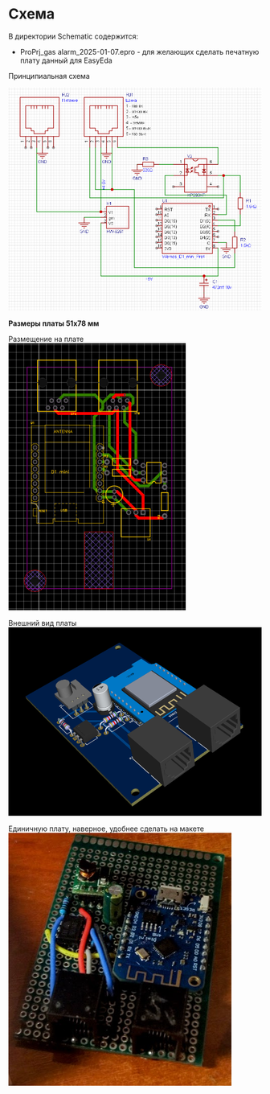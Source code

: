 # Схема

В директории Schematic содержится:
- ProPrj_gas alarm_2025-01-07.epro -  для желающих сделать печатную плату данный для EasyEda

Принципиальная схема

![схема](pic1.png)

__Размеры платы 51х78 мм__

Размещение на плате
![плата](pic2.png)

Внешний вид платы
![общий вид платы](pic3.png)

Единичную плату, наверное,  удобнее сделать на макете
![общий вид платы](pic4.png)
